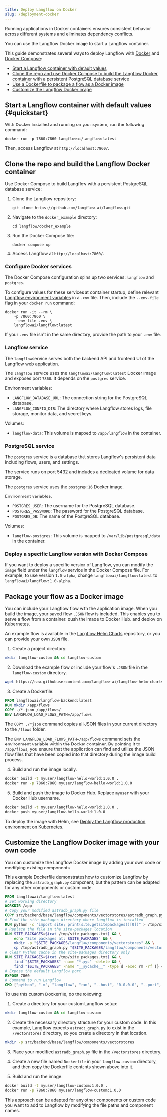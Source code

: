 ```yaml
---
title: Deploy Langflow on Docker
slug: /deployment-docker
---
```


Running applications in Docker containers ensures consistent behavior across different systems and eliminates dependency conflicts.

You can use the Langflow Docker image to start a Langflow container.

This guide demonstrates several ways to deploy Langflow with [Docker](https://docs.docker.com/) and [Docker Compose](https://docs.docker.com/compose/):

<!-- no toc -->
* [Start a Langflow container with default values](#quickstart)
* [Clone the repo and use Docker Compose to build the Langflow Docker container](#clone-the-repo-and-build-the-langflow-docker-container) with a persistent PostgreSQL database service
* [Use a Dockerfile to package a flow as a Docker image](#package-your-flow-as-a-docker-image)
* [Customize the Langflow Docker image](#customize-the-langflow-docker-image-with-your-own-code)

## Start a Langflow container with default values {#quickstart}

With Docker installed and running on your system, run the following command:

`docker run -p 7860:7860 langflowai/langflow:latest`

Then, access Langflow at `http://localhost:7860/`.

## Clone the repo and build the Langflow Docker container

Use Docker Compose to build Langflow with a persistent PostgreSQL database service:

1. Clone the Langflow repository:

   `git clone https://github.com/langflow-ai/langflow.git`

2. Navigate to the `docker_example` directory:

   `cd langflow/docker_example`

3. Run the Docker Compose file:

   `docker compose up`

4. Access Langflow at `http://localhost:7860/`.

### Configure Docker services

The Docker Compose configuration spins up two services: `langflow` and `postgres`.

To configure values for these services at container startup, define relevant [Langflow environment variables](/environment-variables) in a `.env` file.
Then, include the `--env-file` flag in your `docker run` command:

```
docker run -it --rm \
    -p 7860:7860 \
    --env-file .env \
    langflowai/langflow:latest
```

If your `.env` file isn't in the same directory, provide the path to your `.env` file.

### Langflow service

The `langflow`service serves both the backend API and frontend UI of the Langflow web application.

The `langflow` service uses the `langflowai/langflow:latest` Docker image and exposes port `7860`. It depends on the `postgres` service.

Environment variables:

- `LANGFLOW_DATABASE_URL`: The connection string for the PostgreSQL database.
- `LANGFLOW_CONFIG_DIR`: The directory where Langflow stores logs, file storage, monitor data, and secret keys.

Volumes:

- `langflow-data`: This volume is mapped to `/app/langflow` in the container.

### PostgreSQL service

The `postgres` service is a database that stores Langflow's persistent data including flows, users, and settings.

The service runs on port 5432 and includes a dedicated volume for data storage.

The `postgres` service uses the `postgres:16` Docker image.

Environment variables:

- `POSTGRES_USER`: The username for the PostgreSQL database.
- `POSTGRES_PASSWORD`: The password for the PostgreSQL database.
- `POSTGRES_DB`: The name of the PostgreSQL database.

Volumes:

- `langflow-postgres`: This volume is mapped to `/var/lib/postgresql/data` in the container.

### Deploy a specific Langflow version with Docker Compose

If you want to deploy a specific version of Langflow, you can modify the `image` field under the `langflow` service in the Docker Compose file. For example, to use version `1.0-alpha`, change `langflowai/langflow:latest` to `langflowai/langflow:1.0-alpha`.

## Package your flow as a Docker image

You can include your Langflow flow with the application image.
When you build the image, your saved flow `.JSON` flow is included.
This enables you to serve a flow from a container, push the image to Docker Hub, and deploy on Kubernetes.

An example flow is available in the [Langflow Helm Charts](https://github.com/langflow-ai/langflow-helm-charts/tree/main/examples/flows) repository, or you can provide your own `JSON` file.

1. Create a project directory:

```bash
mkdir langflow-custom && cd langflow-custom
```

2. Download the example flow or include your flow's `.JSON` file in the `langflow-custom` directory.

```bash
wget https://raw.githubusercontent.com/langflow-ai/langflow-helm-charts/refs/heads/main/examples/flows/basic-prompting-hello-world.json
```

3. Create a Dockerfile:

```dockerfile
FROM langflowai/langflow-backend:latest
RUN mkdir /app/flows
COPY ./*.json /app/flows/
ENV LANGFLOW_LOAD_FLOWS_PATH=/app/flows
```

The `COPY ./*json` command copies all JSON files in your current directory to the `/flows` folder.

The `ENV LANGFLOW_LOAD_FLOWS_PATH=/app/flows` command sets the environment variable within the Docker container. By pointing it to `/app/flows`, you ensure that the application can find and utilize the JSON flow files that have been copied into that directory during the image build process.

4. Build and run the image locally.

```bash
docker build -t myuser/langflow-hello-world:1.0.0 .
docker run -p 7860:7860 myuser/langflow-hello-world:1.0.0
```

5. Build and push the image to Docker Hub.
   Replace `myuser` with your Docker Hub username.

```bash
docker build -t myuser/langflow-hello-world:1.0.0 .
docker push myuser/langflow-hello-world:1.0.0
```

To deploy the image with Helm, see [Deploy the Langflow production environment on Kubernetes](/deployment-kubernetes-prod).

## Customize the Langflow Docker image with your own code

You can customize the Langflow Docker image by adding your own code or modifying existing components.

This example Dockerfile demonstrates how to customize Langflow by replacing the `astradb_graph.py` component, but the pattern can be adapted for any other components or custom code.

```dockerfile
FROM langflowai/langflow:latest
# Set working directory
WORKDIR /app
# Copy your modified astradb_graph.py file
COPY src/backend/base/langflow/components/vectorstores/astradb_graph.py /tmp/astradb_graph.py
# Find the site-packages directory where langflow is installed
RUN python -c "import site; print(site.getsitepackages()[0])" > /tmp/site_packages.txt
# Replace the file in the site-packages location
RUN SITE_PACKAGES=$(cat /tmp/site_packages.txt) && \
    echo "Site packages at: $SITE_PACKAGES" && \
    mkdir -p "$SITE_PACKAGES/langflow/components/vectorstores" && \
    cp /tmp/astradb_graph.py "$SITE_PACKAGES/langflow/components/vectorstores/"
# Clear Python cache in the site-packages directory only
RUN SITE_PACKAGES=$(cat /tmp/site_packages.txt) && \
    find "$SITE_PACKAGES" -name "*.pyc" -delete && \
    find "$SITE_PACKAGES" -name "__pycache__" -type d -exec rm -rf {} +
# Expose the default Langflow port
EXPOSE 7860
# Command to run Langflow
CMD ["python", "-m", "langflow", "run", "--host", "0.0.0.0", "--port", "7860"]
```

To use this custom Dockerfile, do the following:

1. Create a directory for your custom Langflow setup:
```bash
mkdir langflow-custom && cd langflow-custom
```

2. Create the necessary directory structure for your custom code.
In this example, Langflow expects `astradb_graph.py` to exist in the `/vectorstores` directory, so you create a directory in that location.
```bash
mkdir -p src/backend/base/langflow/components/vectorstores
```

3. Place your modified `astradb_graph.py` file in the `/vectorstores` directory.

4. Create a new file named `Dockerfile` in your `langflow-custom` directory, and then copy the Dockerfile contents shown above into it.

5. Build and run the image:
```bash
docker build -t myuser/langflow-custom:1.0.0 .
docker run -p 7860:7860 myuser/langflow-custom:1.0.0
```

This approach can be adapted for any other components or custom code you want to add to Langflow by modifying the file paths and component names.